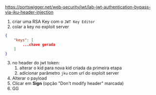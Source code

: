 
https://portswigger.net/web-security/jwt/lab-jwt-authentication-bypass-via-jku-header-injection

1. criar uma RSA Key com o `JWT Key Editor`
2. colar a key no exploit server
```json
{
	"keys": [
		...chave gerada
	]
}
```
3. no header do jwt token:
	1. alterar o kid para nova kid criada da primeira etapa
	2. adicionar parâmetro `jku` com url do exploit server
4. Alterar o payload
5. Clicar em **Sign** (opção "Don't modify header" marcada)
6. GG